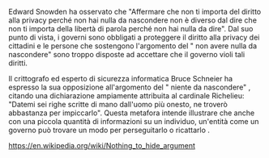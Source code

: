 
Edward Snowden ha osservato che
 "Affermare che non ti importa del diritto alla privacy perché non hai nulla da nascondere non è diverso dal dire che non ti importa della libertà di parola perché non hai nulla da dire".
 Dal suo punto di vista, i governi sono obbligati a proteggere il diritto alla privacy dei cittadini e le persone che sostengono 
 l'argomento del " non avere nulla da nascondere" sono troppo disposte ad accettare che il governo violi tali diritti.

Il crittografo ed esperto di sicurezza informatica Bruce Schneier ha espresso la sua opposizione 
all'argomento del " niente da nascondere" , citando una dichiarazione ampiamente attribuita al cardinale Richelieu:
"Datemi sei righe scritte di mano dall'uomo più onesto, ne troverò abbastanza per impiccarlo". 
Questa metafora intende illustrare che anche con una piccola quantità di informazioni su un individuo, 
un'entità come un governo può trovare un modo per perseguitarlo o ricattarlo .


https://en.wikipedia.org/wiki/Nothing_to_hide_argument